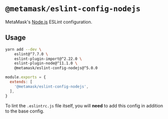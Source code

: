 # `@metamask/eslint-config-nodejs`

MetaMask's [Node.js](https://nodejs.org) ESLint configuration.

## Usage

```bash
yarn add --dev \
    eslint@^7.7.0 \
    eslint-plugin-import@^2.22.0 \
    eslint-plugin-node@^11.1.0 \
    @metamask/eslint-config-nodejs@^5.0.0
```

```js
module.exports = {
  extends: [
    '@metamask/eslint-config-nodejs',
  ],
}
```

To lint the `.eslintrc.js` file itself, you will **need** to add this config in addition to the base config.
